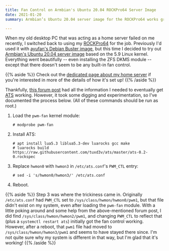 ```yaml
---
title: Fan Control on Armbian's Ubuntu 20.04 ROCKPro64 Server Image
date: 2021-01-20
summary: Armbian’s Ubuntu 20.04 server image for the ROCKPro64 works great – even the ZFS DKMS module installs without a hiccup! However, it has no built-in fan control; this post explains how I got it set up.

---
```


When my old desktop PC that was acting as a home server failed on me recently, I switched back to using my [ROCKPro64](https://www.pine64.org/rockpro64/) for the job. Previously I'd used it with [ayufan's Debian Buster image](https://github.com/ayufan-rock64/linux-build/releases/tag/0.9.14), but this time I decided to try out [Armbian's Ubuntu 20.04 server image](https://www.armbian.com/rockpro64/) based on the 5.9 Linux kernel. Everything went beautifully -- even installing the ZFS DKMS module -- except that there doesn't seem to be any built-in fan control.

{{% aside %}}
Check out the [dedicated page about my home server](/creations/home-server.html) if you're interested in more of the details of how it's set up!
{{% /aside %}}

Thankfully, [this forum post](https://forum.armbian.com/topic/12936-how-to-control-fan-on-rockpro64/) had all the information I needed to eventually get [ATS](https://github.com/tuxd3v/ats) working. However, it took some digging and experimentation, so I've documented the process below. (All of these commands should be run as root.)

1. Load the `pwm-fan` kernel module:

    ```
    # modprobe pwm-fan
    ```

2. Install ATS:

    ```
    # apt install lua5.3 liblua5.3-dev luarocks gcc make
    # luarocks build https://raw.githubusercontent.com/tuxd3v/ats/master/ats-0.2-0.rockspec
    ```

3. Replace `hwmon0` with `hwmon3` in `/etc/ats.conf`'s `PWM_CTL` entry:

    ```
    # sed -i 's/hwmon0/hwmon3/' /etc/ats.conf
    ```

4. Reboot.

{{% aside %}}
Step 3 was where the trickiness came in. Originally `/etc/ats.conf` had `PWM_CTL` set to `/sys/class/hwmon/hwmon0/pwm1`, but that file didn't exist on my system, even after loading the `pwm-fan` module. With a little poking around and some help from the above-mentioned forum post, I did find `/sys/class/hwmon/hwmon2/pwm1`, and changing `PWM_CTL` to reflect that (plus a `systemctl restart ats`) initially got the fan control working. However, after a reboot, that `pwm1` file had moved to `/sys/class/hwmon/hwmon3/pwm1` and seems to have stayed there since. I'm not quite sure why my system is different in that way, but I'm glad that it's working!
{{% /aside %}}
